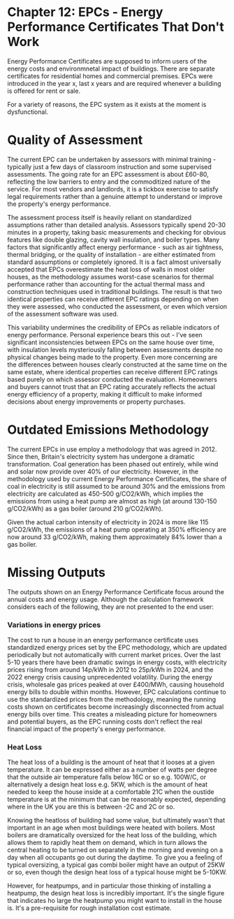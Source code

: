# Chapter 12: EPCs - Energy Performance Certificates That Don't Work

Energy Performance Certificates are supposed to inform users of the energy costs and environmnetal impact of buildings. There are separate certificates for residential homes and commercial premises. EPCs were introduced in the year x, last x years and are required whenever a building is offered for rent or sale.

For a variety of reasons, the EPC system as it exists at the moment is dysfunctional.

# Quality of Assessment
The current EPC can be undertaken by assessors with minimal training - typically just a few days of classroom instruction and some supervised assessments. The going rate for an EPC assessment is about £60-80, reflecting the low barriers to entry and the commoditized nature of the service. For most vendors and landlords, it is a tickbox exercise to satisfy legal requirements rather than a genuine attempt to understand or improve the property's energy performance.

The assessment process itself is heavily reliant on standardized assumptions rather than detailed analysis. Assessors typically spend 20-30 minutes in a property, taking basic measurements and checking for obvious features like double glazing, cavity wall insulation, and boiler types. Many factors that significantly affect energy performance - such as air tightness, thermal bridging, or the quality of installation - are either estimated from standard assumptions or completely ignored. It is a fact almost universally accepted that EPCs overestimate the heat loss of walls in most older houses, as the methodology assumes worst-case scenarios for thermal performance rather than accounting for the actual thermal mass and construction techniques used in traditional buildings. The result is that two identical properties can receive different EPC ratings depending on when they were assessed, who conducted the assessment, or even which version of the assessment software was used.

This variability undermines the credibility of EPCs as reliable indicators of energy performance. Personal experience bears this out - I've seen significant inconsistencies between EPCs on the same house over time, with insulation levels mysteriously falling between assessments despite no physical changes being made to the property. Even more concerning are the differences between houses clearly constructed at the same time on the same estate, where identical properties can receive different EPC ratings based purely on which assessor conducted the evaluation. Homeowners and buyers cannot trust that an EPC rating accurately reflects the actual energy efficiency of a property, making it difficult to make informed decisions about energy improvements or property purchases. 

# Outdated Emissions Methodology
The current EPCs in use employ a methodology that was agreed in 2012. Since then, Britain's electricity system has undergone a dramatic transformation. Coal generation has been phased out entirely, while wind and solar now provide over 40% of our electricity. However, in the methodology used by current Energy Performance Certificates, the share of coal in electricity is still assumed to be around 30% and the emissions from electricity are calculated as 450-500 g/CO2/kWh, which implies the emissions from using a heat pump are almost as high (at around 130-150 g/CO2/kWh) as a gas boiler (around 210 g/CO2/kWh).

Given the actual carbon intensity of electricity in 2024 is more like 115 g/CO2/kWh, the emissions of a heat pump operating at 350% efficiency are now around 33 g/CO2/kWh, making them approximately 84% lower than a gas boiler.

# Missing Outputs
The outputs shown on an Energy Performance Certificate focus around the annual costs and energy usage. Although the calculation framework considers each of the following, they are not presented to the end user:

### Variations in energy prices

The cost to run a house in an energy performance certificate uses standardized energy prices set by the EPC methodology, which are updated periodically but not automatically with current market prices. Over the last 5-10 years there have been dramatic swings in energy costs, with electricity prices rising from around 14p/kWh in 2012 to 25p/kWh in 2024, and the 2022 energy crisis causing unprecedented volatility. During the energy crisis, wholesale gas prices peaked at over £400/MWh, causing household energy bills to double within months. However, EPC calculations continue to use the standardized prices from the methodology, meaning the running costs shown on certificates become increasingly disconnected from actual energy bills over time. This creates a misleading picture for homeowners and potential buyers, as the EPC running costs don't reflect the real financial impact of the property's energy performance.


### Heat Loss
The heat loss of a building is the amount of heat that it looses at a given temperature. It can be expressed either as a number of watts per degree that the outside air temperature falls below 16C or so e.g. 100W/C, or alternatively a design heat loss e.g. 5KW, which is the amount of heat needed to keep the house inside at a comfortable 21C when the oustide temperature is at the minimum that can be reasonably expected, depending where in the UK you are this is between -2C and 2C or so.  

Knowing the heatloss of building had some value, but ultimately wasn't that important in an age when most buildings were heated with boilers. Most boilers are dramatically oversized for the heat loss of the building, which allows them to rapidly heat them on demand, which in turn allows the central heating to be turned on separately in the morning and evening on a day when all occupants go out during the daytime. To give you a feeling of typical oversizing, a typical gas combi boiler might have an output of 25KW or so, even though the design heat loss of a typical house might be 5-10KW.

However, for heatpumps, and in particular those thinking of installing a heatpump, the design heat loss is incredibly important. It's the single figure that indicates ho large the heatpump you might want to install in the house is. It's a pre-requisite for rough installation cost estimate. 




